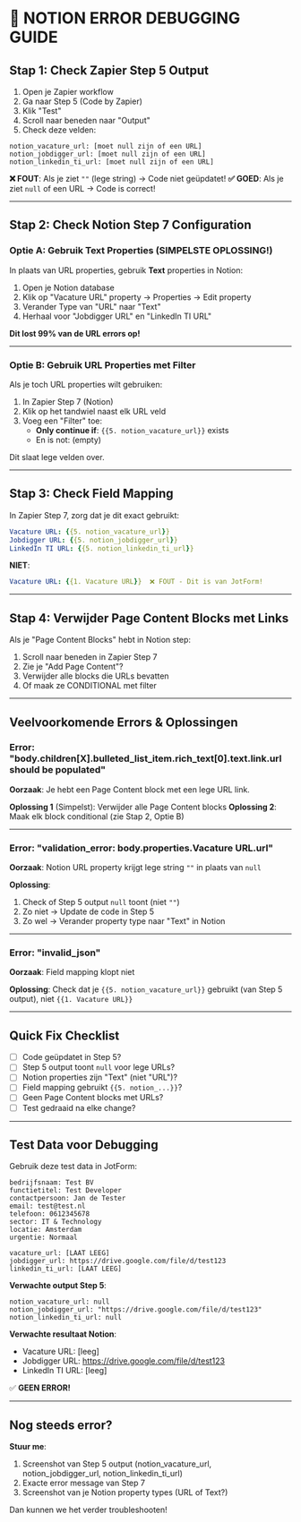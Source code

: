 # 🔧 NOTION ERROR DEBUGGING GUIDE

## Stap 1: Check Zapier Step 5 Output

1. Open je Zapier workflow
2. Ga naar Step 5 (Code by Zapier)
3. Klik "Test"
4. Scroll naar beneden naar "Output"
5. Check deze velden:

```
notion_vacature_url: [moet null zijn of een URL]
notion_jobdigger_url: [moet null zijn of een URL]
notion_linkedin_ti_url: [moet null zijn of een URL]
```

**❌ FOUT**: Als je ziet `""` (lege string) → Code niet geüpdatet!
**✅ GOED**: Als je ziet `null` of een URL → Code is correct!

---

## Stap 2: Check Notion Step 7 Configuration

### Optie A: Gebruik Text Properties (SIMPELSTE OPLOSSING!)

In plaats van URL properties, gebruik **Text** properties in Notion:

1. Open je Notion database
2. Klik op "Vacature URL" property → Properties → Edit property
3. Verander Type van "URL" naar "Text"
4. Herhaal voor "Jobdigger URL" en "LinkedIn TI URL"

**Dit lost 99% van de URL errors op!**

---

### Optie B: Gebruik URL Properties met Filter

Als je toch URL properties wilt gebruiken:

1. In Zapier Step 7 (Notion)
2. Klik op het tandwiel naast elk URL veld
3. Voeg een "Filter" toe:
   - **Only continue if**: `{{5. notion_vacature_url}}` exists
   - En is not: (empty)

Dit slaat lege velden over.

---

## Stap 3: Check Field Mapping

In Zapier Step 7, zorg dat je dit exact gebruikt:

```yaml
Vacature URL: {{5. notion_vacature_url}}
Jobdigger URL: {{5. notion_jobdigger_url}}
LinkedIn TI URL: {{5. notion_linkedin_ti_url}}
```

**NIET**:
```yaml
Vacature URL: {{1. Vacature URL}}  ❌ FOUT - Dit is van JotForm!
```

---

## Stap 4: Verwijder Page Content Blocks met Links

Als je "Page Content Blocks" hebt in Notion step:

1. Scroll naar beneden in Zapier Step 7
2. Zie je "Add Page Content"?
3. Verwijder alle blocks die URLs bevatten
4. Of maak ze CONDITIONAL met filter

---

## Veelvoorkomende Errors & Oplossingen

### Error: "body.children[X].bulleted_list_item.rich_text[0].text.link.url should be populated"

**Oorzaak**: Je hebt een Page Content block met een lege URL link.

**Oplossing 1** (Simpelst): Verwijder alle Page Content blocks
**Oplossing 2**: Maak elk block conditional (zie Stap 2, Optie B)

---

### Error: "validation_error: body.properties.Vacature URL.url"

**Oorzaak**: Notion URL property krijgt lege string `""` in plaats van `null`

**Oplossing**:
1. Check of Step 5 output `null` toont (niet `""`)
2. Zo niet → Update de code in Step 5
3. Zo wel → Verander property type naar "Text" in Notion

---

### Error: "invalid_json"

**Oorzaak**: Field mapping klopt niet

**Oplossing**: Check dat je `{{5. notion_vacature_url}}` gebruikt (van Step 5 output), niet `{{1. Vacature URL}}`

---

## Quick Fix Checklist

- [ ] Code geüpdatet in Step 5?
- [ ] Step 5 output toont `null` voor lege URLs?
- [ ] Notion properties zijn "Text" (niet "URL")?
- [ ] Field mapping gebruikt `{{5. notion_...}}`?
- [ ] Geen Page Content blocks met URLs?
- [ ] Test gedraaid na elke change?

---

## Test Data voor Debugging

Gebruik deze test data in JotForm:

```
bedrijfsnaam: Test BV
functietitel: Test Developer
contactpersoon: Jan de Tester
email: test@test.nl
telefoon: 0612345678
sector: IT & Technology
locatie: Amsterdam
urgentie: Normaal

vacature_url: [LAAT LEEG]
jobdigger_url: https://drive.google.com/file/d/test123
linkedin_ti_url: [LAAT LEEG]
```

**Verwachte output Step 5**:
```
notion_vacature_url: null
notion_jobdigger_url: "https://drive.google.com/file/d/test123"
notion_linkedin_ti_url: null
```

**Verwachte resultaat Notion**:
- Vacature URL: [leeg]
- Jobdigger URL: https://drive.google.com/file/d/test123
- LinkedIn TI URL: [leeg]

✅ **GEEN ERROR!**

---

## Nog steeds error?

**Stuur me**:
1. Screenshot van Step 5 output (notion_vacature_url, notion_jobdigger_url, notion_linkedin_ti_url)
2. Exacte error message van Step 7
3. Screenshot van je Notion property types (URL of Text?)

Dan kunnen we het verder troubleshooten!
